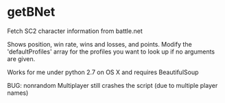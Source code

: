 getBNet
=======

Fetch SC2 character information from battle.net

Shows position, win rate, wins and losses, and points.
Modify the 'defaultProfiles' array for the profiles you want to look up if no arguments are given.

Works for me under python 2.7 on OS X and requires BeautifulSoup

BUG: nonrandom Multiplayer still crashes the script (due to multiple player names)

